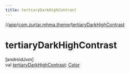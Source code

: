 ```yaml
---
title: tertiaryDarkHighContrast
---
```

//[app](../../index.html)/[com.zurtar.mhma.theme](index.html)/[tertiaryDarkHighContrast](tertiary-dark-high-contrast.html)



# tertiaryDarkHighContrast



[androidJvm]\
val [tertiaryDarkHighContrast](tertiary-dark-high-contrast.html): [Color](https://developer.android.com/reference/kotlin/androidx/compose/ui/graphics/Color.html)



